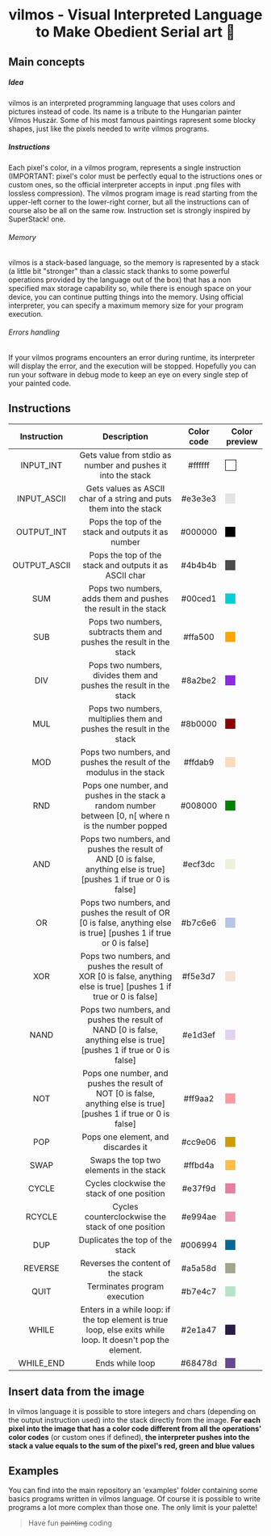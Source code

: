 <div align="center">
    <h1>
        vilmos - Visual Interpreted Language to Make Obedient Serial art 🎨
    </h1>
</div>

## Main concepts
##### Idea
vilmos is an interpreted programming language that uses colors and pictures instead of code.
Its name is a tribute to the Hungarian painter Vilmos Huszár. Some of his most famous paintings rapresent some blocky shapes, just like the pixels needed to write vilmos programs.
##### Instructions
Each pixel's color, in a vilmos program, represents a single instruction (IMPORTANT: pixel's color must be perfectly equal to the istructions ones or custom ones, so the official interpreter accepts in input .png files with lossless compression).
The vilmos program image is read starting from the upper-left corner to the lower-right corner, but all the instructions can of course also be all on the same row.
Instruction set is strongly inspired by SuperStack! one.
###### Memory
vilmos is a stack-based language, so the memory is rapresented by a stack (a little bit "stronger" than a classic stack thanks to some powerful operations provided by the language out of the box) that has a non specified max storage capability so, while there is enough space on your device, you can continue putting things into the memory.
Using official interpreter, you can specify a maximum memory size for your program execution.
###### Errors handling
If your vilmos programs encounters an error during runtime, its interpreter will display the error, and the execution will be stopped. Hopefully you can run your software in debug mode to keep an eye on every single step of your painted code.

## Instructions
|  Instruction 	| Description  	| Color code   	| Color preview   	|
|:-:	|:-:	|:-:	|:-:	|
|INPUT_INT 	|Gets value from stdio as number and pushes it into the stack   	|#ffffff   	| <div style="width:20px; height:20px; background: #fff; border: 1px solid black"></div>  	|
|INPUT_ASCII   	|Gets values as ASCII char of a string and puts them into the stack   	|#e3e3e3   	|<div style="width:20px; height:20px; background: #e3e3e3;"></div>|
|OUTPUT_INT   	|Pops the top of the stack and outputs it as number   	|#000000   	|<div style="width:20px; height:20px; background: #000000;"></div>   	|
|OUTPUT_ASCII   	|Pops the top of the stack and outputs it as ASCII char   	|#4b4b4b   	|<div style="width:20px; height:20px; background: #4b4b4b;"></div>   	|
|SUM   	|Pops two numbers, adds them and pushes the result in the stack   	|#00ced1   	|<div style="width:20px; height:20px; background: #00ced1;"></div>   	|
|SUB   	|Pops two numbers, subtracts them and pushes the result in the stack   	|#ffa500   	|<div style="width:20px; height:20px; background: #ffa500;"></div>   	|
|DIV   	|Pops two numbers, divides them and pushes the result in the stack   	|#8a2be2   	|<div style="width:20px; height:20px; background: #8a2be2;"></div>   	|
|MUL   	|Pops two numbers, multiplies them and pushes the result in the stack   	|#8b0000   	|<div style="width:20px; height:20px; background: #8b0000;"></div>   	|
|MOD   	|Pops two numbers, and pushes the result of the modulus in the stack   	|#ffdab9   	|<div style="width:20px; height:20px; background: #ffdab9;"></div>   	|
|RND   	|Pops one number, and pushes in the stack a random number between [0, n[ where n is the number popped   	|#008000   	|<div style="width:20px; height:20px; background: #008000;"></div>   	|
|AND   	|Pops two numbers, and pushes the result of AND [0 is false, anything else is true] [pushes 1 if true or 0 is false]   	|#ecf3dc   	|<div style="width:20px; height:20px; background: #ecf3dc;"></div>   	|
|OR   	|Pops two numbers, and pushes the result of OR [0 is false, anything else is true] [pushes 1 if true or 0 is false]   	|#b7c6e6   	|<div style="width:20px; height:20px; background: #b7c6e6;"></div>   	|
|XOR   	|Pops two numbers, and pushes the result of XOR [0 is false, anything else is true] [pushes 1 if true or 0 is false]   	|#f5e3d7   	|<div style="width:20px; height:20px; background: #f5e3d7;"></div>   	|
|NAND   	|Pops two numbers, and pushes the result of NAND [0 is false, anything else is true] [pushes 1 if true or 0 is false]   	|#e1d3ef   	|<div style="width:20px; height:20px; background: #e1d3ef;"></div>   	|
|NOT   	|Pops one number, and pushes the result of NOT [0 is false, anything else is true] [pushes 1 if true or 0 is false]   	|#ff9aa2   	|<div style="width:20px; height:20px; background: #ff9aa2;"></div>   	|
|POP   	|Pops one element, and discardes it   	|#cc9e06   	|<div style="width:20px; height:20px; background: #cc9e06;"></div>   	|
|SWAP   	|Swaps the top two elements in the stack   	|#ffbd4a   	|<div style="width:20px; height:20px; background: #ffbd4a;"></div>   	|
|CYCLE   	|Cycles clockwise the stack of one position   	|#e37f9d   	|<div style="width:20px; height:20px; background: #e37f9d;"></div>   	|
|RCYCLE   	|Cycles counterclockwise the stack of one position   	|#e994ae   	|<div style="width:20px; height:20px; background: #e994ae;"></div>   	|
|DUP   	|Duplicates the top of the stack   	|#006994   	|<div style="width:20px; height:20px; background: #006994;"></div>   	|
|REVERSE   	|Reverses the content of the stack   	|#a5a58d   	|<div style="width:20px; height:20px; background: #a5a58d;"></div>   	|
|QUIT   	|Terminates program execution   	|#b7e4c7   	|<div style="width:20px; height:20px; background: #b7e4c7;"></div>   	|
|WHILE   	|Enters in a while loop: if the top element is true loop, else exits while loop. It doesn't pop the element.   	|#2e1a47   	|<div style="width:20px; height:20px; background: #2e1a47;"></div>   	|
|WHILE_END   	|Ends while loop   	|#68478d   	|<div style="width:20px; height:20px; background: #68478d;"></div>   	|

## Insert data from the image
In vilmos language it is possible to store integers and chars (depending on the output instruction used) into the stack directly from the image.
<strong>For each pixel into the image that has a color code different from all the operations' color codes</strong> (or custom ones if defined), <strong>the interpreter pushes into the stack a value equals to the sum of the pixel's red, green and blue values</strong>

## Examples
You can find into the main repository an 'examples' folder containing some basics programs written in vilmos language. Of course it is possible to write programs a lot more complex than those one.
The only limit is your palette!

>Have fun ~~painting~~ coding